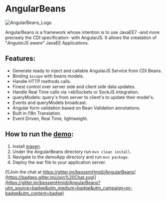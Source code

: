 # AngularBeans

![AngularBeans_Logo](https://cloud.githubusercontent.com/assets/1442690/8021018/e493e554-0c87-11e5-81ab-4dc894897044.png "AngularBeans Logo")

AngularBeans is a framework whose intention is to use JavaEE7 -and more precisely the CDI specification- with AngularJS. It allows the creatation of "_AngularJS aware_" JavaEE Applications.

## Features:
- Generate ready to inject and callable AngularJS Service from CDI Beans.
- Binding `$scope` with beans models.
- Handle HTTP methods calls.  
- Finest control over server side and client side data updates.
- Handle Real Time calls via >ebSockets or SockJS integration.
- queryModels: query's from server to client's to update their model's.
- Events and queryModels broadcast.
- Angular form validation based on Bean Validation annotations.
- Built in I18n Translation.
- Event Driven, Real Time, lightweight.

## How to run the [demo](https://github.com/bessemHmidi/AngularBeans/tree/master/demoApp):
1. Install [maven](https://maven.apache.org/).
2. Under the AngularBeans directory run `mvn clean install`.
3. Navigate to the demoApp directory and run `mvn package`.
4. Deploy the war file to your application server.
 

[![Join the chat at https://gitter.im/bessemHmidi/AngularBeans](https://badges.gitter.im/Join%20Chat.svg)](https://gitter.im/bessemHmidi/AngularBeans?utm_source=badge&utm_medium=badge&utm_campaign=pr-badge&utm_content=badge)
